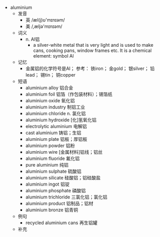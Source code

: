 - aluminium
  - 发音
    - 英 /æl(j)ʊ'mɪnɪəm/
    - 美 /,æljə'mɪnɪəm/
  - 词义
    - n. Al铝
      - a silver-white metal that is very light and is used to make cans, cooking pans, window frames etc. It is a chemical element: symbol Al
  - 记忆
    - 金属铝的化学符号是Al； 参考： 铁iron； 金gold； 银silver； 铅lead； 锡tin； 铜copper
  - 短语
    - aluminium alloy 铝合金
    - aluminium foil 铝箔（作包装材料）；锡箔纸
    - aluminium oxide 氧化铝
    - aluminium industry 制铝工业
    - aluminium chloride n. 氯化铝
    - aluminium hydroxide [化]氢氧化铝
    - electrolytic aluminium 电解铝
    - cast aluminium 铸铝；生铝
    - aluminium plate 铝板；厚铝板
    - aluminium powder 铝粉
    - aluminium wire [金属材料]铝线；铝丝
    - aluminium fluoride 氟化铝
    - pure aluminium 纯铝
    - aluminium sulphate 硫酸铝
    - aluminium silicate 硅酸铝；铝硅酸盐
    - aluminium ingot 铝锭
    - aluminium phosphate 磷酸铝
    - aluminium trichloride 三氯化铝；氯化铝
    - aluminium product 铝制品；铝材
    - aluminium bronze 铝青铜
  - 例句
    - recycled aluminium cans 再生铝罐
  - 补充